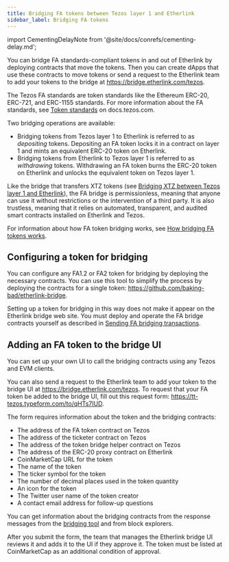 ```yaml
---
title: Bridging FA tokens between Tezos layer 1 and Etherlink
sidebar_label: Bridging FA tokens
---
```


import CementingDelayNote from '@site/docs/conrefs/cementing-delay.md';

You can bridge FA standards-compliant tokens in and out of Etherlink by deploying contracts that move the tokens.
Then you can create dApps that use these contracts to move tokens or send a request to the Etherlink team to add your tokens to the bridge at https://bridge.etherlink.com/tezos.

The Tezos FA standards are token standards like the Ethereum ERC-20, ERC-721, and ERC-1155 standards.
For more information about the FA standards, see [Token standards](https://docs.tezos.com/architecture/tokens#token-standards) on docs.tezos.com.

Two bridging operations are available:

- Bridging tokens from Tezos layer 1 to Etherlink is referred to as _depositing_ tokens.
Depositing an FA token locks it in a contract on layer 1 and mints an equivalent ERC-20 token on Etherlink.
- Bridging tokens from Etherlink to Tezos layer 1 is referred to as _withdrawing_ tokens.
Withdrawing an FA token burns the ERC-20 token on Etherlink and unlocks the equivalent token on Tezos layer 1.

Like the bridge that transfers XTZ tokens (see [Bridging XTZ between Tezos layer 1 and Etherlink](/bridging/bridging-tezos)), the FA bridge is permissionless, meaning that anyone can use it without restrictions or the intervention of a third party.
It is also trustless, meaning that it relies on automated, transparent, and audited smart contracts installed on Etherlink and Tezos.

<CementingDelayNote />

For information about how FA token bridging works, see [How bridging FA tokens works](/bridging/bridging-fa-how).

## Configuring a token for bridging

You can configure any FA1.2 or FA2 token for bridging by deploying the necessary contracts.
You can use this tool to simplify the process by deploying the contracts for a single token: https://github.com/baking-bad/etherlink-bridge.

Setting up a token for bridging in this way does not make it appear on the Etherlink bridge web site.
You must deploy and operate the FA bridge contracts yourself as described in [Sending FA bridging transactions](/bridging/bridging-fa-transactions).

## Adding an FA token to the bridge UI

You can set up your own UI to call the bridging contracts using any Tezos and EVM clients.

You can also send a request to the Etherlink team to add your token to the bridge UI at https://bridge.etherlink.com/tezos.
To request that your FA token be added to the bridge UI, fill out this request form: https://tt-tezos.typeform.com/to/qHTs7IUD.

The form requires information about the token and the bridging contracts:

- The address of the FA token contract on Tezos
- The address of the ticketer contract on Tezos
- The address of the token bridge helper contract on Tezos
- The address of the ERC-20 proxy contract on Etherlink
- CoinMarketCap URL for the token
- The name of the token
- The ticker symbol for the token
- The number of decimal places used in the token quantity
- An icon for the token
- The Twitter user name of the token creator
- A contact email address for follow-up questions

You can get information about the bridging contracts from the response messages from the [bridging tool](https://github.com/baking-bad/etherlink-bridge) and from block explorers.

After you submit the form, the team that manages the Etherlink bridge UI reviews it and adds it to the UI if they approve it. The token must be listed at CoinMarketCap as an additional condition of approval.
